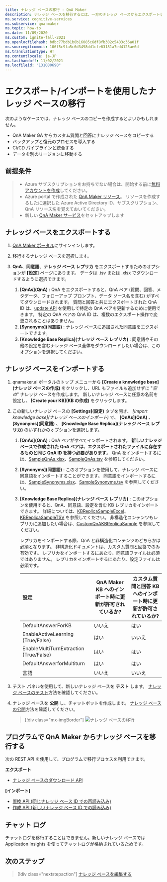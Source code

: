 ```yaml
---
title: ナレッジ ベースの移行 - QnA Maker
description: ナレッジ ベースを移行するには、一方のナレッジ ベースからエクスポートしてから他方のナレッジ ベースにインポートする必要があります。
ms.service: cognitive-services
ms.subservice: qna-maker
ms.topic: how-to
ms.date: 11/09/2020
ms.custom: ignite-fall-2021
ms.openlocfilehash: bdbc77bdb1b0b16085c6df8fb302c5483c36a01f
ms.sourcegitcommit: 106f5c9fa5c6d3498dd1cfe63181a7ed4125ae6d
ms.translationtype: HT
ms.contentlocale: ja-JP
ms.lasthandoff: 11/02/2021
ms.locfileid: "131080690"
---
```

# <a name="migrate-a-knowledge-base-using-export-import"></a>エクスポート/インポートを使用したナレッジ ベースの移行

次のようなケースでは、ナレッジ ベースのコピーを作成するとよいかもしれません。

* QnA Maker GA からカスタム質問と回答にナレッジ ベースをコピーする 
* バックアップと復元のプロセスを導入する 
* CI/CD パイプラインと統合する 
* データを別のリージョンに移動する

## <a name="prerequisites"></a>前提条件

> * Azure サブスクリプションをお持ちでない場合は、開始する前に[無料アカウントを作成](https://azure.microsoft.com/free/cognitive-services/)してください。
> * Azure portal で作成された [QnA Maker リソース](https://ms.portal.azure.com/#create/Microsoft.CognitiveServicesQnAMaker)。 リソースを作成するしたに選択した Azure Active Directory ID、サブスクリプション、QnA リソース名を覚えておいてください。
> * 新しい [QnA Maker サービス](../How-To/set-up-qnamaker-service-azure.md)をセットアップします

## <a name="export-a-knowledge-base"></a>ナレッジ ベースをエクスポートする
1. [QnA Maker ポータル](https://qnamaker.ai)にサインインします。
1. 移行するナレッジ ベースを選択します。

1. **QnA**、**同意語**、**ナレッジ ベース レプリカ** をエクスポートするためのオプションが **[設定]** ページにあります。 データは .tsv または .xlsx でダウンロードするように選択できます。

   1. **[QnAs]\(QnA\)** : QnA をエクスポートすると、QnA ペア (質問、回答、メタデータ、フォローアップ プロンプト、データ ソース名を含む) がすべてダウンロードされます。 質問と回答と共にエクスポートされた QnA ID は、[update API](/rest/api/cognitiveservices/qnamaker/knowledgebase/update) を使用して特定の QnA ペアを更新するために使用できます。 特定の QnA ペアの QnA ID は、複数のエクスポート操作で変更されることはありません。
   2. **[Synonyms]\(同意語\)** : ナレッジ ベースに追加された同意語をエクスポートできます。
   4. **[Knowledge Base Replica]\(ナレッジ ベース レプリカ\)** : 同意語やその他の設定を含むナレッジ ベース全体をダウンロードしたい場合は、このオプションを選択してください。

## <a name="import-a-knowledge-base"></a>ナレッジ ベースをインポートする
1. qnamaker.ai ポータルのトップ メニューから **[Create a knowledge base]\(ナレッジ ベースの作成\)** をクリックし、URL もファイルも追加せずに "_空の_" ナレッジ ベースを作成します。 新しいナレッジ ベースに任意の名前を設定し、 **[Create your KB]\(KB の作成\)** をクリックします。 

1. この新しいナレッジ ベースの **[Settings]\(設定\)** タブを開き、 _[Import knowledge base]\(ナレッジ ベースのインポート\)_ で、 **[QnAs]\(QnA\)** 、 **[Synonyms]\(同意語\)** 、 **[Knowledge Base Replica]\(ナレッジ ベース レプリカ\)** のいずれかのオプションを選択します。 

   1. **[QnAs]\(QnA\)** : QnA ペアがすべてインポートされます。 **新しいナレッジ ベースで作成された QnA ペアは、エクスポートされたファイルに存在するものと同じ QnA ID を持つ必要があります**。 QnA をインポートするには、[SampleQnAs.xlsx](https://aka.ms/qnamaker-sampleqnas)、[SampleQnAs.tsv](https://aka.ms/qnamaker-sampleqnastsv) を参照してください。
   2. **[Synonyms]\(同意語\)** : このオプションを使用して、ナレッジ ベースに同意語をインポートすることができます。 同意語をインポートするには、[SampleSynonyms.xlsx](https://aka.ms/qnamaker-samplesynonyms)、[SampleSynonyms.tsv](https://aka.ms/qnamaker-samplesynonymstsv) を参照してください。
   3. **[Knowledge Base Replica]\(ナレッジ ベース レプリカ\)** : このオプションを使用すると、QnA、同意語、設定を含む KB レプリカをインポートできます。 詳細については、[KBReplicaSampleExcel](https://aka.ms/qnamaker-samplereplica)、[KBReplicaSampleTSV](https://aka.ms/qnamaker-samplereplicatsv) を参照してください。 非構造化コンテンツもレプリカに追加したい場合は、[CustomQnAKBReplicaSample](https://aka.ms/qnamaker-samplev2replica) を参照してください。

      レプリカをインポートする際、QnA と非構造化コンテンツのどちらかは必須となります。 非構造化ドキュメントは、カスタム質問と回答でのみ有効です。
      レプリカをインポートするにあたり、同意語ファイルは必須ではありません。
      レプリカをインポートするにあたり、設定ファイルは必須です。

         |設定|QnA Maker KB へのインポート時に更新が許可されているか?|カスタム質問と回答 KB へのインポート時に更新が許可されているか?|
         |:--|--|--|
         |DefaultAnswerForKB|いいえ|はい|
         |EnableActiveLearning (True/False)|はい|いいえ|
         |EnableMultiTurnExtraction (True/False)|はい|はい|
         |DefaultAnswerforMultiturn|はい|はい|
         |言語|いいえ|いいえ|

1. テスト パネルを使用して、新しいナレッジ ベースを **テスト** します。 [ナレッジ ベースのテスト](../How-To/test-knowledge-base.md)方法を確認してください。

1. ナレッジ ベースを **公開** し、チャットボットを作成します。 [ナレッジ ベースの公開](../Quickstarts/create-publish-knowledge-base.md#publish-the-knowledge-base)方法を確認してください。

   > [!div class="mx-imgBorder"]
   > ![ナレッジ ベースの移行](../media/qnamaker-how-to-migrate-kb/import-export-kb.png)

## <a name="programmatically-migrate-a-knowledge-base-from-qna-maker"></a>プログラムで QnA Maker からナレッジ ベースを移行する

次の REST API を使用して、プログラムで移行プロセスを利用できます。

**エクスポート**

* [ナレッジ ベースのダウンロード API](/rest/api/cognitiveservices/qnamaker4.0/knowledgebase/download)

**[インポート]**

* [置換 API (同じナレッジ ベース ID での再読み込み)](/rest/api/cognitiveservices/qnamaker4.0/knowledgebase/replace)
* [作成 API (新しいナレッジ ベース ID での読み込み)](/rest/api/cognitiveservices/qnamaker4.0/knowledgebase/create)


## <a name="chat-logs"></a>チャット ログ
チャットログを移行することはできません。新しいナレッジ ベースでは Application Insights を使ってチャットログが格納されているためです。

## <a name="next-steps"></a>次のステップ

> [!div class="nextstepaction"]
> [ナレッジ ベースを編集する](../How-To/edit-knowledge-base.md)

